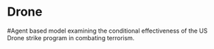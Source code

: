 # Drone 
#Agent based model examining the conditional effectiveness of the US Drone strike program in combating terrorism. 
